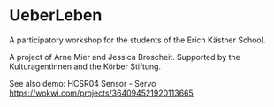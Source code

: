 # UeberLeben

A participatory workshop for the students of the Erich Kästner School.

A project of Arne Mier and Jessica Broscheit. Supported by the Kulturagentinnen and the Körber Stiftung. 



See also demo: 
HCSR04 Sensor - Servo
https://wokwi.com/projects/364094521920113665

